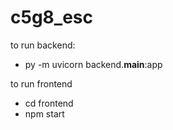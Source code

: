 # c5g8_esc

to run backend:
- py -m uvicorn backend.__main__:app

to run frontend
- cd frontend
- npm start